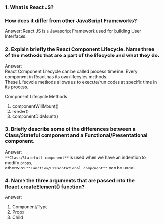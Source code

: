 ### 1. What is React JS? 
### How does it differ from other JavaScript Frameworks?
Answer: React JS is a Javascript Framework used for building User Interfaces.

### 2. Explain briefly the React Component Lifecycle. Name three of the methods that are a part of the lifecycle and what they do.
Answer:  
React Component Lifecycle can be called process timeline.
Every component in React has its own lifecyles methods.  
These Lifecycle methods allows us to execute/run codes at specific time in its process.

Component Lifecycle Methods
1. componentWillMount()
2. render()
3. componentDidMount()

### 3. Briefly describe some of the differences between a __Class/Stateful component__ and a __Functional/Presentational component__.
Answer:  
``**Class/Statefull component**`` is used when we have an indention to modify ``props``,  
otherwise ``**Function/Presentational component**`` can be used.

### 4. Name the three arguments that are passed into the __React.createElement()__ function?
Answer: 
1. Component/Type
2. Props
3. Child